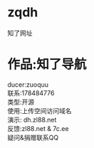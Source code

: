 ﻿# zqdh
知了网址

# 作品:知了导航
ducer:zuoquu  
联系:178484776  
类型:开源  
使用:上传空间访问域名  
演示: dh.zl88.net  
反馈:zl88.net & 7c.ee  
疑问&捐赠联系QQ  

